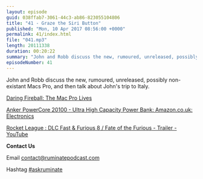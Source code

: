 ```yaml
---
layout: episode
guid: 038ffab7-3061-44c3-ab86-823055104806
title: "41 - Graze the Siri Button"
published: "Mon, 10 Apr 2017 08:56:00 +0000"
permalink: 41/index.html
file: "041.mp3"
length: 20111338
duration: 00:20:22
summary: "John and Robb discuss the new, rumoured, unreleased, possibly non-existant Macs Pro, and then talk about John's trip to Italy."
episodeNumber: 41
---
```


John and Robb discuss the new, rumoured, unreleased, possibly non-existant Macs Pro, and then talk about John's trip to Italy.

[Daring Fireball: The Mac Pro Lives](https://daringfireball.net/2017/04/the_mac_pro_lives)

[Anker PowerCore 20100 - Ultra High Capacity Power Bank: Amazon.co.uk: Electronics](https://www.amazon.co.uk/d/Cell-Phone-Portable-Power-Bank-Chargers/Anker-PowerCore-20100-Capacity-Powerful-PowerIQ-Technology/B00VJSGT2A/ref=sr_1_2?ie=UTF8&qid=1491744830&sr=8-2&keywords=anker+battery)

[Rocket League : DLC Fast & Furious 8 / Fate of the Furious - Trailer - YouTube](https://www.youtube.com/watch?v=xR9oMqOhhM8)

**Contact Us**

Email [contact@ruminatepodcast.com](mailto:contact@ruminatepodcast.com)

Hashtag [#askruminate](https://twitter.com/search?q=askruminate)
